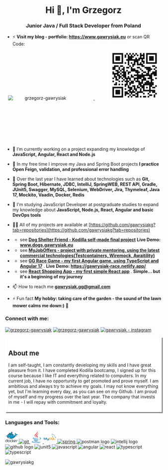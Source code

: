<h1 align="center">Hi 👋, I'm Grzegorz</h1>
<h3 align="center">Junior Java / Full Stack Developer from Poland</h3>

- ⚡ **Visit my blog - portfolio:  https://www.gawrysiak.eu**  or scan QR Code:
<p align="center">
  <a href="https://www.gawrysiak.eu" target="blank">
    <img src="https://gawrysiak.eu/wp-content/uploads/2023/11/kissocial.png" alt="grzegorz-gawrysiak" height="150" width="225" style="padding-right: 50px; display: inline-block;" />
  </a>

  <a href="https://www.gawrysiak.eu" target="blank">
    <img src="https://github.com/gawrysiakg/repository-finder/blob/master/src/main/resources/images/fotokodsmall.png" alt="grzegorz-gawrysiak" height="157" width="157" style="padding-left: 50px; display: inline-block;" />
  </a>
</p>
  
- 🔭  I’m currently working on a project expanding my knowledge of **JavaScript, Angular, React and Node.js**
- 🔭  In my free time I improve my Java and Spring Boot projects **I practice Open Feign, validation, and professional error handling**

- 🌱  Over the last year I have learned about technologies such as **Git, Spring Boot, Hibernate, JDBC, IntelliJ, SpringWEB, REST API, Gradle, JUnit5, Swagger, MySQL, Selenium, WebDriver, Jira, Thymeleaf, Java 17, Mockito, Vaadin, Docker, Redis**
- 🌱  I'm studying JavaScript Developer at postgraduate studies to expand my knowledge about  **JavaScript, Node.js, React, Angular and basic DevOps tools**

- 👨‍💻  All of my projects are available at [https://github.com/gawrysiakg?tab=repositories](https://github.com/gawrysiakg?tab=repositories)
- -  see [**Dog Shelter Friend - Kodilla self-made final project**](https://github.com/gawrysiakg/dog-shelter-friend) **Live Demo: www.dogs.gawrysiak.eu**
- -  see [**MyJobOffers - project with private mentoring, using the latest commercial technologies(Testcontainers, Wiremock, Awaitility)**](https://github.com/gawrysiakg/MyJobOffers)
- -  see [**GG Race Game - my first Angular game, using TypeScript and Angular 17**](https://github.com/gawrysiakg/gg-race) . **Live Demo: https://gawrysiak-race.netlify.app/**
- -  see [**React Shopping App - my first simple React app**](https://github.com/gawrysiakg/react-shopping-app) . **Simple... but it's a beginning of my journey**


-  📫 How to reach me **gawrysiak.gg@gmail.com**

- ⚡ Fun fact **My hobby: taking care of the garden - the sound of the lawn mower calms me down:)** 🏡

<h3 align="left">Connect with me:</h3>
<p align="left"> 
<a href="https://linkedin.com/in/gawrysiak" target="blank"><img align="center" src="https://raw.githubusercontent.com/rahuldkjain/github-profile-readme-generator/master/src/images/icons/Social/linked-in-alt.svg" alt="grzegorz-gawrysiak" height="35" width="45"  margin: 20px; /></a>
  <a href="https://www.gawrysiak.eu" target="blank"><img align="center" src="https://gawrysiak.eu/wp-content/uploads/2023/10/site.png" alt="grzegorz-gawrysiak" height="40" width="40" margin: 20px;/></a>
   <a href="https://www.instagram.com/gawrysiak.eu/" target="blank"><img align="center" src="https://upload.wikimedia.org/wikipedia/commons/thumb/9/95/Instagram_logo_2022.svg/1200px-Instagram_logo_2022.svg.png" alt="gawrysiak - instagram" height="40" width="40" margin: 20px;/></a>
</p>

 <div style="background-color: white; padding: 10px; box-shadow: 3px 3px grey; margin-bottom: 10px; ">
            <h2>About me</h2>
                <p>I am self-taught, I am constantly developing my skills and I have great pleasure from it. I have completed Kodilla bootcamp, I signed up for this course because I like IT and everything related to computers. In my current job, I have no opportunity to get promoted and prove myself. I am ambitious and always try to achieve my goals. I may not know everything yet, but I'm learning every day, as you can see on my Github. I am proud of myself and my progress over the last year. The company that invests in me - I will repay with commitment and loyalty.</p>
        </div>

<h3 align="left">Languages and Tools:</h3>
<p align="left"> 
 <a href="https://www.docker.com/" target="_blank" rel="noreferrer"> <img src="https://raw.githubusercontent.com/devicons/devicon/master/icons/docker/docker-original-wordmark.svg" alt="docker" width="40" height="40"/> </a> 
 <a href="https://git-scm.com/" target="_blank" rel="noreferrer"> <img src="https://www.vectorlogo.zone/logos/git-scm/git-scm-icon.svg" alt="git" width="40" height="40"/> </a> 
 <a href="https://www.java.com" target="_blank" rel="noreferrer"> <img src="https://raw.githubusercontent.com/devicons/devicon/master/icons/java/java-original.svg" alt="java" width="40" height="40"/> </a> 
 <a href="https://www.mysql.com/" target="_blank" rel="noreferrer"> <img src="https://raw.githubusercontent.com/devicons/devicon/master/icons/mysql/mysql-original-wordmark.svg" alt="mysql" width="40" height="40"/> </a> 
 <a href="https://spring.io/" target="_blank" rel="noreferrer"> <img src="https://www.vectorlogo.zone/logos/springio/springio-icon.svg" alt="spring" width="40" height="40"/> </a>
 <img src="https://www.svgrepo.com/show/354202/postman-icon.svg" height="45" width="45" alt="postman logo"  title="Postman"  />
  <img src="https://upload.wikimedia.org/wikipedia/commons/thumb/9/9c/IntelliJ_IDEA_Icon.svg/2048px-IntelliJ_IDEA_Icon.svg.png" height="45" width="45" alt="intellij logo"  title="IntelliJ IDEA"  />
   <img src="https://cdn.jsdelivr.net/gh/devicons/devicon/icons/github/github-original.svg" height="45" width="45" alt="github logo"  title="GitHub"  />
 <img src="https://junit.org/junit5/assets/img/junit5-logo.png" height="45" width="45" alt="junit5"  title="JUnit5"  />
   <img src="https://upload.wikimedia.org/wikipedia/commons/thumb/9/99/Unofficial_JavaScript_logo_2.svg/1200px-Unofficial_JavaScript_logo_2.svg.png" height="45" width="45" alt="javascript"  title="JavaScript"  />
   <img src="https://upload.wikimedia.org/wikipedia/commons/thumb/c/cf/Angular_full_color_logo.svg/800px-Angular_full_color_logo.svg.png" height="45" width="45" alt="angular"  title="Angular"  />
   <img src="https://upload.wikimedia.org/wikipedia/commons/thumb/3/30/React_Logo_SVG.svg/1200px-React_Logo_SVG.svg.png" height="45" width="45" alt="react"  title="React"  />
   <img src="https://upload.wikimedia.org/wikipedia/commons/thumb/4/4c/Typescript_logo_2020.svg/1200px-Typescript_logo_2020.svg.png" height="45" width="45" alt="typescript"  title="TypeScript"  />
   <img src="https://images.credly.com/images/a2790314-008a-4c3d-9553-f5e84eb359ba/image.png" height="45" width="45" alt="typescript"  title="PSM_I"  />
</p>

<p><img align="center" src="https://github-readme-stats.vercel.app/api/top-langs?username=gawrysiakg&show_icons=true&locale=en&layout=compact" alt="gawrysiakg" /></p>

